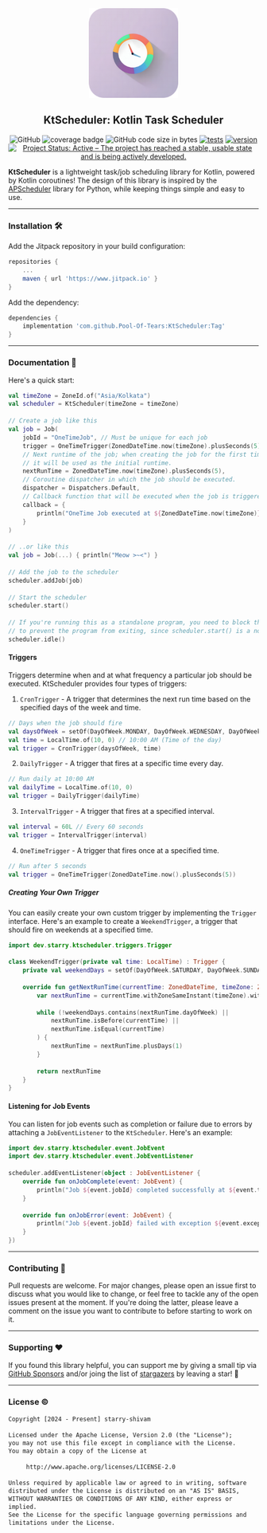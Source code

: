 <div align="center">
  <a href="https://github.com/starry-shivam/KtScheduler">
  <img width="180" height="180" align="start" src="./assets/KtScheduler_Icon.png" alt="KtScheduler Logo">
  </a>
  <h2>KtScheduler: Kotlin Task Scheduler</h2>
</div>

<p align="center">
  <img alt="GitHub" src="https://img.shields.io/github/license/Pool-Of-Tears/Myne">
  <img src="https://img.shields.io/endpoint?url=https://gist.githubusercontent.com/starry-shivam/040646868c4c6473297b0d4e1546bf21/raw/KtScheduler_coverage_badge.json" alt="coverage badge">
  <img alt="GitHub code size in bytes" src="https://img.shields.io/github/languages/code-size/starry-shivam/KtScheduler">
  <a href="https://github.com/starry-shivam/KtScheduler/actions/workflows/tests.yml"><img src="https://github.com/starry-shivam/KtScheduler/actions/workflows/tests.yml/badge.svg" alt="tests"></a>
  <a href="https://github.com/starry-shivam/KtScheduler/releases"><img src="https://img.shields.io/github/v/tag/starry-shivam/KtScheduler" alt="version"></a>
  <a href="https://www.repostatus.org/#active"><img src="https://www.repostatus.org/badges/latest/active.svg" alt="Project Status: Active – The project has reached a stable, usable state and is being actively developed." /></a>

</p>

**KtScheduler** is a lightweight task/job scheduling library for Kotlin, powered by Kotlin coroutines! The design of
this library is inspired by the [APScheduler](https://github.com/agronholm/apscheduler) library for Python, while
keeping things simple and easy to use.

------

### Installation 🛠️

Add the Jitpack repository in your build configuration:

```groovy
repositories {
    ...
    maven { url 'https://www.jitpack.io' }
}
```

Add the dependency:

```groovy
dependencies {
    implementation 'com.github.Pool-Of-Tears:KtScheduler:Tag'
}
```

------

### Documentation 📑

Here's a quick start:

```kotlin
val timeZone = ZoneId.of("Asia/Kolkata")
val scheduler = KtScheduler(timeZone = timeZone)

// Create a job like this
val job = Job(
    jobId = "OneTimeJob", // Must be unique for each job
    trigger = OneTimeTrigger(ZonedDateTime.now(timeZone).plusSeconds(5)),
    // Next runtime of the job; when creating the job for the first time,
    // it will be used as the initial runtime.
    nextRunTime = ZonedDateTime.now(timeZone).plusSeconds(5),
    // Coroutine dispatcher in which the job should be executed.
    dispatcher = Dispatchers.Default,
    // Callback function that will be executed when the job is triggered.
    callback = {
        println("OneTime Job executed at ${ZonedDateTime.now(timeZone)}")
    }
)

// ..or like this
val job = Job(...) { println("Meow >~<") }

// Add the job to the scheduler
scheduler.addJob(job)

// Start the scheduler
scheduler.start()

// If you're running this as a standalone program, you need to block the current thread
// to prevent the program from exiting, since scheduler.start() is a non-blocking call.
scheduler.idle()
```

#### Triggers

Triggers determine when and at what frequency a particular job should be executed. KtScheduler provides four types of
triggers:

1. `CronTrigger` - A trigger that determines the next run time based on the specified days of the week and time.

```kotlin
// Days when the job should fire
val daysOfWeek = setOf(DayOfWeek.MONDAY, DayOfWeek.WEDNESDAY, DayOfWeek.FRIDAY)
val time = LocalTime.of(10, 0) // 10:00 AM (Time of the day)
val trigger = CronTrigger(daysOfWeek, time)
```

2. `DailyTrigger` - A trigger that fires at a specific time every day.

```kotlin
// Run daily at 10:00 AM
val dailyTime = LocalTime.of(10, 0)
val trigger = DailyTrigger(dailyTime)
```

3. `IntervalTrigger` - A trigger that fires at a specified interval.

```kotlin
val interval = 60L // Every 60 seconds
val trigger = IntervalTrigger(interval)
```

4. `OneTimeTrigger` - A trigger that fires once at a specified time.

```kotlin
// Run after 5 seconds
val trigger = OneTimeTrigger(ZonedDateTime.now().plusSeconds(5))
```

##### Creating Your Own Trigger

You can easily create your own custom trigger by implementing the `Trigger` interface.
Here's an example to create a `WeekendTrigger`, a trigger that should fire on weekends at a specified time.

```kotlin
import dev.starry.ktscheduler.triggers.Trigger

class WeekendTrigger(private val time: LocalTime) : Trigger {
    private val weekendDays = setOf(DayOfWeek.SATURDAY, DayOfWeek.SUNDAY)

    override fun getNextRunTime(currentTime: ZonedDateTime, timeZone: ZoneId): ZonedDateTime {
        var nextRunTime = currentTime.withZoneSameInstant(timeZone).with(time).withNano(0)

        while (!weekendDays.contains(nextRunTime.dayOfWeek) ||
            nextRunTime.isBefore(currentTime) ||
            nextRunTime.isEqual(currentTime)
        ) {
            nextRunTime = nextRunTime.plusDays(1)
        }

        return nextRunTime
    }
}
```

#### Listening for Job Events

You can listen for job events such as completion or failure due to errors by attaching a `JobEventListener` to
the `KtScheduler`. Here's an example:

```kotlin
import dev.starry.ktscheduler.event.JobEvent
import dev.starry.ktscheduler.event.JobEventListener

scheduler.addEventListener(object : JobEventListener {
    override fun onJobComplete(event: JobEvent) {
        println("Job ${event.jobId} completed successfully at ${event.timestamp}")
    }

    override fun onJobError(event: JobEvent) {
        println("Job ${event.jobId} failed with exception ${event.exception} at ${event.timestamp}")
    }
})
```

------

### Contributing 🫶

Pull requests are welcome. For major changes, please open an issue first to discuss what you would like to change, or
feel free to tackle any of the open issues present at the moment. If you're doing the latter, please leave a comment on
the issue you want to contribute to before starting to work on it.

------

### Supporting ❤️

If you found this library helpful, you can support me by giving a small tip
via [GitHub Sponsors](https://github.com/sponsors/starry-shivam) and/or joing the list
of [stargazers](https://github.com/starry-shivam/KtScheduler/stargazers) by leaving a star! 🌟

------

### License ©️

```
Copyright [2024 - Present] starry-shivam

Licensed under the Apache License, Version 2.0 (the "License");
you may not use this file except in compliance with the License.
You may obtain a copy of the License at

     http://www.apache.org/licenses/LICENSE-2.0

Unless required by applicable law or agreed to in writing, software
distributed under the License is distributed on an "AS IS" BASIS,
WITHOUT WARRANTIES OR CONDITIONS OF ANY KIND, either express or implied.
See the License for the specific language governing permissions and
limitations under the License.
```
